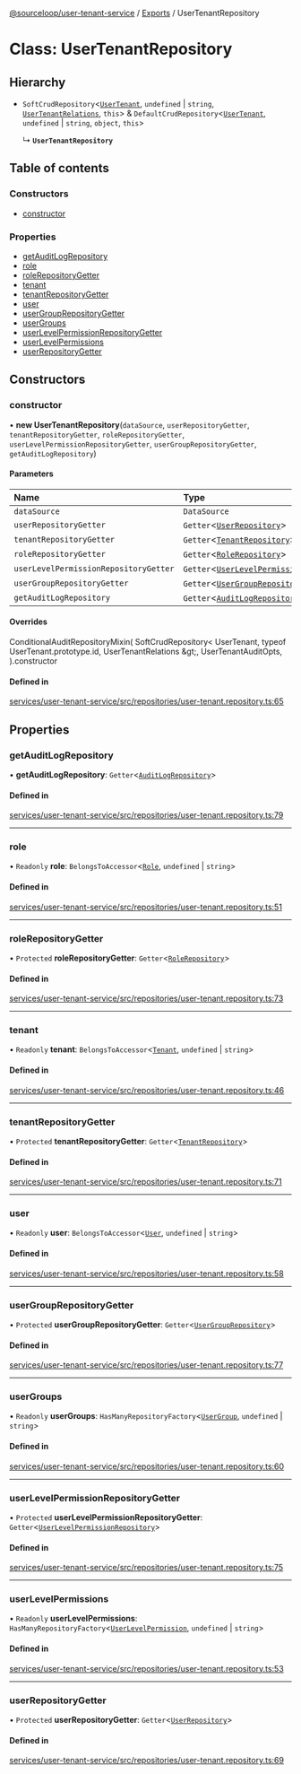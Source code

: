 [@sourceloop/user-tenant-service](../README.md) / [Exports](../modules.md) / UserTenantRepository

# Class: UserTenantRepository

## Hierarchy

- `SoftCrudRepository`<[`UserTenant`](UserTenant.md), `undefined` \| `string`, [`UserTenantRelations`](../interfaces/UserTenantRelations.md), `this`\> & `DefaultCrudRepository`<[`UserTenant`](UserTenant.md), `undefined` \| `string`, `object`, `this`\>

  ↳ **`UserTenantRepository`**

## Table of contents

### Constructors

- [constructor](UserTenantRepository.md#constructor)

### Properties

- [getAuditLogRepository](UserTenantRepository.md#getauditlogrepository)
- [role](UserTenantRepository.md#role)
- [roleRepositoryGetter](UserTenantRepository.md#rolerepositorygetter)
- [tenant](UserTenantRepository.md#tenant)
- [tenantRepositoryGetter](UserTenantRepository.md#tenantrepositorygetter)
- [user](UserTenantRepository.md#user)
- [userGroupRepositoryGetter](UserTenantRepository.md#usergrouprepositorygetter)
- [userGroups](UserTenantRepository.md#usergroups)
- [userLevelPermissionRepositoryGetter](UserTenantRepository.md#userlevelpermissionrepositorygetter)
- [userLevelPermissions](UserTenantRepository.md#userlevelpermissions)
- [userRepositoryGetter](UserTenantRepository.md#userrepositorygetter)

## Constructors

### constructor

• **new UserTenantRepository**(`dataSource`, `userRepositoryGetter`, `tenantRepositoryGetter`, `roleRepositoryGetter`, `userLevelPermissionRepositoryGetter`, `userGroupRepositoryGetter`, `getAuditLogRepository`)

#### Parameters

| Name | Type |
| :------ | :------ |
| `dataSource` | `DataSource` |
| `userRepositoryGetter` | `Getter`<[`UserRepository`](UserRepository.md)\> |
| `tenantRepositoryGetter` | `Getter`<[`TenantRepository`](TenantRepository.md)\> |
| `roleRepositoryGetter` | `Getter`<[`RoleRepository`](RoleRepository.md)\> |
| `userLevelPermissionRepositoryGetter` | `Getter`<[`UserLevelPermissionRepository`](UserLevelPermissionRepository.md)\> |
| `userGroupRepositoryGetter` | `Getter`<[`UserGroupRepository`](UserGroupRepository.md)\> |
| `getAuditLogRepository` | `Getter`<[`AuditLogRepository`](AuditLogRepository.md)\> |

#### Overrides

ConditionalAuditRepositoryMixin(
  SoftCrudRepository&lt;
    UserTenant,
    typeof UserTenant.prototype.id,
    UserTenantRelations
  \&gt;,
  UserTenantAuditOpts,
).constructor

#### Defined in

[services/user-tenant-service/src/repositories/user-tenant.repository.ts:65](https://github.com/sourcefuse/loopback4-microservice-catalog/blob/68ec38a2a/services/user-tenant-service/src/repositories/user-tenant.repository.ts#L65)

## Properties

### getAuditLogRepository

• **getAuditLogRepository**: `Getter`<[`AuditLogRepository`](AuditLogRepository.md)\>

#### Defined in

[services/user-tenant-service/src/repositories/user-tenant.repository.ts:79](https://github.com/sourcefuse/loopback4-microservice-catalog/blob/68ec38a2a/services/user-tenant-service/src/repositories/user-tenant.repository.ts#L79)

___

### role

• `Readonly` **role**: `BelongsToAccessor`<[`Role`](Role.md), `undefined` \| `string`\>

#### Defined in

[services/user-tenant-service/src/repositories/user-tenant.repository.ts:51](https://github.com/sourcefuse/loopback4-microservice-catalog/blob/68ec38a2a/services/user-tenant-service/src/repositories/user-tenant.repository.ts#L51)

___

### roleRepositoryGetter

• `Protected` **roleRepositoryGetter**: `Getter`<[`RoleRepository`](RoleRepository.md)\>

#### Defined in

[services/user-tenant-service/src/repositories/user-tenant.repository.ts:73](https://github.com/sourcefuse/loopback4-microservice-catalog/blob/68ec38a2a/services/user-tenant-service/src/repositories/user-tenant.repository.ts#L73)

___

### tenant

• `Readonly` **tenant**: `BelongsToAccessor`<[`Tenant`](Tenant.md), `undefined` \| `string`\>

#### Defined in

[services/user-tenant-service/src/repositories/user-tenant.repository.ts:46](https://github.com/sourcefuse/loopback4-microservice-catalog/blob/68ec38a2a/services/user-tenant-service/src/repositories/user-tenant.repository.ts#L46)

___

### tenantRepositoryGetter

• `Protected` **tenantRepositoryGetter**: `Getter`<[`TenantRepository`](TenantRepository.md)\>

#### Defined in

[services/user-tenant-service/src/repositories/user-tenant.repository.ts:71](https://github.com/sourcefuse/loopback4-microservice-catalog/blob/68ec38a2a/services/user-tenant-service/src/repositories/user-tenant.repository.ts#L71)

___

### user

• `Readonly` **user**: `BelongsToAccessor`<[`User`](User.md), `undefined` \| `string`\>

#### Defined in

[services/user-tenant-service/src/repositories/user-tenant.repository.ts:58](https://github.com/sourcefuse/loopback4-microservice-catalog/blob/68ec38a2a/services/user-tenant-service/src/repositories/user-tenant.repository.ts#L58)

___

### userGroupRepositoryGetter

• `Protected` **userGroupRepositoryGetter**: `Getter`<[`UserGroupRepository`](UserGroupRepository.md)\>

#### Defined in

[services/user-tenant-service/src/repositories/user-tenant.repository.ts:77](https://github.com/sourcefuse/loopback4-microservice-catalog/blob/68ec38a2a/services/user-tenant-service/src/repositories/user-tenant.repository.ts#L77)

___

### userGroups

• `Readonly` **userGroups**: `HasManyRepositoryFactory`<[`UserGroup`](UserGroup.md), `undefined` \| `string`\>

#### Defined in

[services/user-tenant-service/src/repositories/user-tenant.repository.ts:60](https://github.com/sourcefuse/loopback4-microservice-catalog/blob/68ec38a2a/services/user-tenant-service/src/repositories/user-tenant.repository.ts#L60)

___

### userLevelPermissionRepositoryGetter

• `Protected` **userLevelPermissionRepositoryGetter**: `Getter`<[`UserLevelPermissionRepository`](UserLevelPermissionRepository.md)\>

#### Defined in

[services/user-tenant-service/src/repositories/user-tenant.repository.ts:75](https://github.com/sourcefuse/loopback4-microservice-catalog/blob/68ec38a2a/services/user-tenant-service/src/repositories/user-tenant.repository.ts#L75)

___

### userLevelPermissions

• `Readonly` **userLevelPermissions**: `HasManyRepositoryFactory`<[`UserLevelPermission`](UserLevelPermission.md), `undefined` \| `string`\>

#### Defined in

[services/user-tenant-service/src/repositories/user-tenant.repository.ts:53](https://github.com/sourcefuse/loopback4-microservice-catalog/blob/68ec38a2a/services/user-tenant-service/src/repositories/user-tenant.repository.ts#L53)

___

### userRepositoryGetter

• `Protected` **userRepositoryGetter**: `Getter`<[`UserRepository`](UserRepository.md)\>

#### Defined in

[services/user-tenant-service/src/repositories/user-tenant.repository.ts:69](https://github.com/sourcefuse/loopback4-microservice-catalog/blob/68ec38a2a/services/user-tenant-service/src/repositories/user-tenant.repository.ts#L69)
